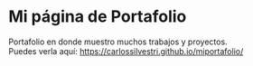 # Mi página de Portafolio
Portafolio en donde muestro muchos trabajos y proyectos.<br/>
Puedes verla aquí: https://carlossilvestri.github.io/miportafolio/ 
